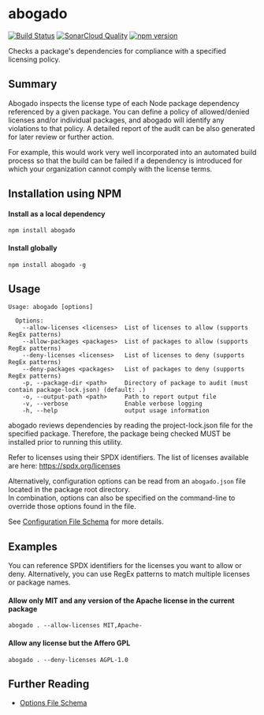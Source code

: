 # abogado

[![Build Status](https://travis-ci.org/gdereese/abogado.svg?branch=master)](https://travis-ci.org/gdereese/abogado)
[![SonarCloud Quality](https://sonarcloud.io/api/project_badges/measure?project=abogado&metric=alert_status)](https://sonarcloud.io/dashboard?id=abogado)
[![npm version](https://badge.fury.io/js/abogado.svg)](https://badge.fury.io/js/abogado)

Checks a package's dependencies for compliance with a specified licensing policy.

## Summary

Abogado inspects the license type of each Node package dependency referenced by a given package. You can define a policy of allowed/denied licenses and/or individual packages, and abogado will identify any violations to that policy. A detailed report of the audit can be also generated for later review or further action.

For example, this would work very well incorporated into an automated build process so that the build can be failed if a dependency is introduced for which your organization cannot comply with the license terms.

## Installation using NPM

#### Install as a local dependency

```
npm install abogado
```

#### Install globally

```
npm install abogado -g
```

## Usage

```
Usage: abogado [options]

  Options:
    --allow-licenses <licenses>  List of licenses to allow (supports RegEx patterns)
    --allow-packages <packages>  List of packages to allow (supports RegEx patterns)
    --deny-licenses <licenses>   List of licenses to deny (supports RegEx patterns)
    --deny-packages <packages>   List of packages to deny (supports RegEx patterns)
    -p, --package-dir <path>     Directory of package to audit (must contain package-lock.json) (default: .)
    -o, --output-path <path>     Path to report output file
    -v, --verbose                Enable verbose logging
    -h, --help                   output usage information
```

abogado reviews dependencies by reading the project-lock.json file for the specified package. Therefore, the package being checked
MUST be installed prior to running this utility.

Refer to licenses using their SPDX identifiers. The list of licenses available are here:
https://spdx.org/licenses

Alternatively, configuration options can be read from an `abogado.json` file located in the package root directory.  
In combination, options can also be specified on the command-line to override those options found in the file.

See [Configuration File Schema](https://github.com/gdereese/abogado/wiki/Configuration-File-Schema) for more details.

## Examples

You can reference SPDX identifiers for the licenses you want to allow or deny. Alternatively, you can use RegEx patterns to match multiple licenses or package names.

#### Allow only MIT and any version of the Apache license in the current package

```
abogado . --allow-licenses MIT,Apache-
```

#### Allow any license but the Affero GPL

```
abogado . --deny-licenses AGPL-1.0
```

## Further Reading

* [Options File Schema](https://github.com/gdereese/abogado/wiki/Options-File-Schema)
